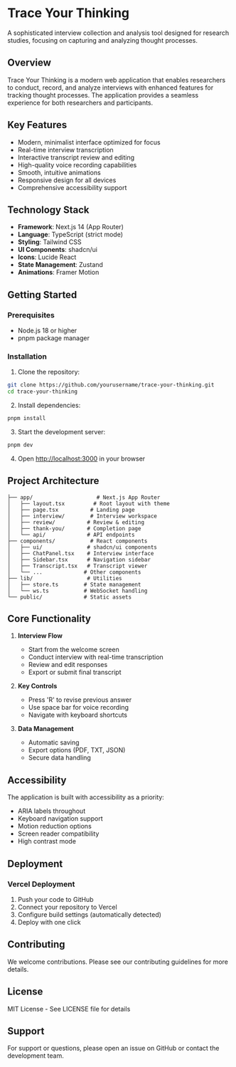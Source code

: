 # Trace Your Thinking

A sophisticated interview collection and analysis tool designed for research studies, focusing on capturing and analyzing thought processes.

## Overview

Trace Your Thinking is a modern web application that enables researchers to conduct, record, and analyze interviews with enhanced features for tracking thought processes. The application provides a seamless experience for both researchers and participants.

## Key Features

- Modern, minimalist interface optimized for focus
- Real-time interview transcription
- Interactive transcript review and editing
- High-quality voice recording capabilities
- Smooth, intuitive animations
- Responsive design for all devices
- Comprehensive accessibility support

## Technology Stack

- **Framework**: Next.js 14 (App Router)
- **Language**: TypeScript (strict mode)
- **Styling**: Tailwind CSS
- **UI Components**: shadcn/ui
- **Icons**: Lucide React
- **State Management**: Zustand
- **Animations**: Framer Motion

## Getting Started

### Prerequisites

- Node.js 18 or higher
- pnpm package manager

### Installation

1. Clone the repository:
```bash
git clone https://github.com/yourusername/trace-your-thinking.git
cd trace-your-thinking
```

2. Install dependencies:
```bash
pnpm install
```

3. Start the development server:
```bash
pnpm dev
```

4. Open [http://localhost:3000](http://localhost:3000) in your browser

## Project Architecture

```
├── app/                    # Next.js App Router
│   ├── layout.tsx         # Root layout with theme
│   ├── page.tsx          # Landing page
│   ├── interview/        # Interview workspace
│   ├── review/          # Review & editing
│   ├── thank-you/       # Completion page
│   └── api/             # API endpoints
├── components/           # React components
│   ├── ui/              # shadcn/ui components
│   ├── ChatPanel.tsx    # Interview interface
│   ├── Sidebar.tsx      # Navigation sidebar
│   ├── Transcript.tsx   # Transcript viewer
│   └── ...             # Other components
├── lib/                 # Utilities
│   ├── store.ts        # State management
│   └── ws.ts           # WebSocket handling
└── public/             # Static assets
```

## Core Functionality

1. **Interview Flow**
   - Start from the welcome screen
   - Conduct interview with real-time transcription
   - Review and edit responses
   - Export or submit final transcript

2. **Key Controls**
   - Press 'R' to revise previous answer
   - Use space bar for voice recording
   - Navigate with keyboard shortcuts

3. **Data Management**
   - Automatic saving
   - Export options (PDF, TXT, JSON)
   - Secure data handling

## Accessibility

The application is built with accessibility as a priority:
- ARIA labels throughout
- Keyboard navigation support
- Motion reduction options
- Screen reader compatibility
- High contrast mode

## Deployment

### Vercel Deployment

1. Push your code to GitHub
2. Connect your repository to Vercel
3. Configure build settings (automatically detected)
4. Deploy with one click

## Contributing

We welcome contributions. Please see our contributing guidelines for more details.

## License

MIT License - See LICENSE file for details

## Support

For support or questions, please open an issue on GitHub or contact the development team.

